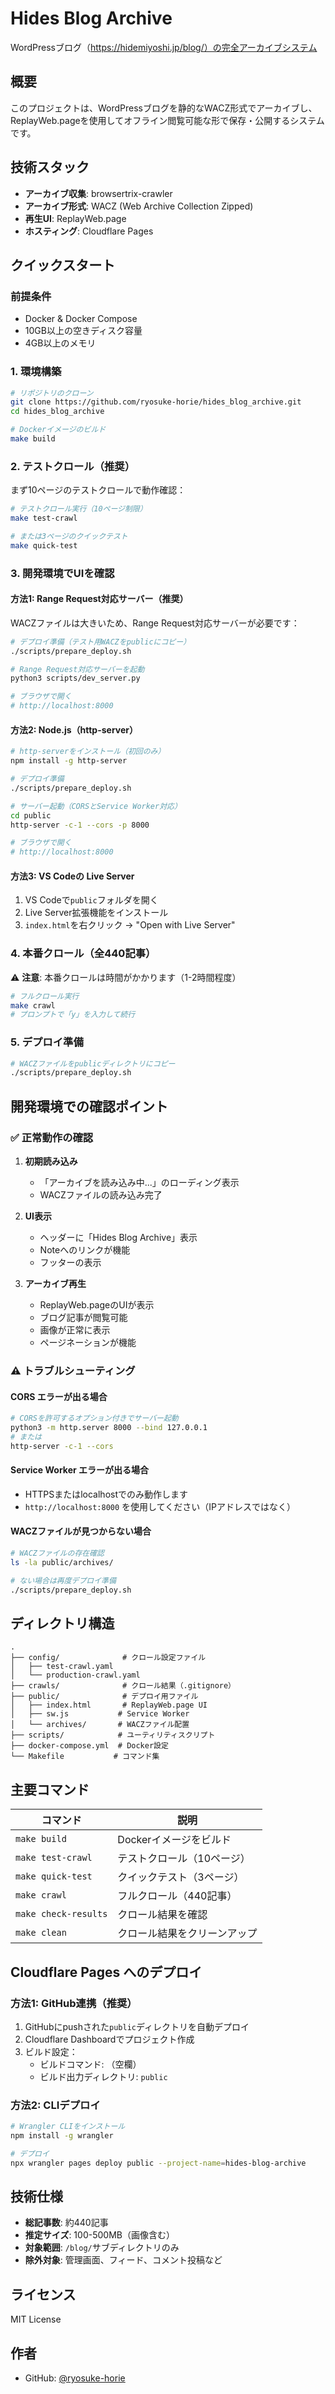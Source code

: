 # Hides Blog Archive

WordPressブログ（https://hidemiyoshi.jp/blog/）の完全アーカイブシステム

## 概要

このプロジェクトは、WordPressブログを静的なWACZ形式でアーカイブし、ReplayWeb.pageを使用してオフライン閲覧可能な形で保存・公開するシステムです。

## 技術スタック

- **アーカイブ収集**: browsertrix-crawler
- **アーカイブ形式**: WACZ (Web Archive Collection Zipped)
- **再生UI**: ReplayWeb.page
- **ホスティング**: Cloudflare Pages

## クイックスタート

### 前提条件

- Docker & Docker Compose
- 10GB以上の空きディスク容量
- 4GB以上のメモリ

### 1. 環境構築

```bash
# リポジトリのクローン
git clone https://github.com/ryosuke-horie/hides_blog_archive.git
cd hides_blog_archive

# Dockerイメージのビルド
make build
```

### 2. テストクロール（推奨）

まず10ページのテストクロールで動作確認：

```bash
# テストクロール実行（10ページ制限）
make test-crawl

# または3ページのクイックテスト
make quick-test
```

### 3. 開発環境でUIを確認

#### 方法1: Range Request対応サーバー（推奨）

WACZファイルは大きいため、Range Request対応サーバーが必要です：

```bash
# デプロイ準備（テスト用WACZをpublicにコピー）
./scripts/prepare_deploy.sh

# Range Request対応サーバーを起動
python3 scripts/dev_server.py

# ブラウザで開く
# http://localhost:8000
```

#### 方法2: Node.js（http-server）

```bash
# http-serverをインストール（初回のみ）
npm install -g http-server

# デプロイ準備
./scripts/prepare_deploy.sh

# サーバー起動（CORSとService Worker対応）
cd public
http-server -c-1 --cors -p 8000

# ブラウザで開く
# http://localhost:8000
```

#### 方法3: VS Codeの Live Server

1. VS Codeで`public`フォルダを開く
2. Live Server拡張機能をインストール
3. `index.html`を右クリック → "Open with Live Server"

### 4. 本番クロール（全440記事）

⚠️ **注意**: 本番クロールは時間がかかります（1-2時間程度）

```bash
# フルクロール実行
make crawl
# プロンプトで「y」を入力して続行
```

### 5. デプロイ準備

```bash
# WACZファイルをpublicディレクトリにコピー
./scripts/prepare_deploy.sh
```

## 開発環境での確認ポイント

### ✅ 正常動作の確認

1. **初期読み込み**
   - 「アーカイブを読み込み中...」のローディング表示
   - WACZファイルの読み込み完了

2. **UI表示**
   - ヘッダーに「Hides Blog Archive」表示
   - Noteへのリンクが機能
   - フッターの表示

3. **アーカイブ再生**
   - ReplayWeb.pageのUIが表示
   - ブログ記事が閲覧可能
   - 画像が正常に表示
   - ページネーションが機能

### ⚠️ トラブルシューティング

#### CORS エラーが出る場合

```bash
# CORSを許可するオプション付きでサーバー起動
python3 -m http.server 8000 --bind 127.0.0.1
# または
http-server -c-1 --cors
```

#### Service Worker エラーが出る場合

- HTTPSまたはlocalhostでのみ動作します
- `http://localhost:8000` を使用してください（IPアドレスではなく）

#### WACZファイルが見つからない場合

```bash
# WACZファイルの存在確認
ls -la public/archives/

# ない場合は再度デプロイ準備
./scripts/prepare_deploy.sh
```

## ディレクトリ構造

```
.
├── config/              # クロール設定ファイル
│   ├── test-crawl.yaml
│   └── production-crawl.yaml
├── crawls/              # クロール結果（.gitignore）
├── public/              # デプロイ用ファイル
│   ├── index.html       # ReplayWeb.page UI
│   ├── sw.js           # Service Worker
│   └── archives/       # WACZファイル配置
├── scripts/            # ユーティリティスクリプト
├── docker-compose.yml  # Docker設定
└── Makefile           # コマンド集
```

## 主要コマンド

| コマンド | 説明 |
|---------|------|
| `make build` | Dockerイメージをビルド |
| `make test-crawl` | テストクロール（10ページ） |
| `make quick-test` | クイックテスト（3ページ） |
| `make crawl` | フルクロール（440記事） |
| `make check-results` | クロール結果を確認 |
| `make clean` | クロール結果をクリーンアップ |

## Cloudflare Pages へのデプロイ

### 方法1: GitHub連携（推奨）

1. GitHubにpushされた`public`ディレクトリを自動デプロイ
2. Cloudflare Dashboardでプロジェクト作成
3. ビルド設定：
   - ビルドコマンド: （空欄）
   - ビルド出力ディレクトリ: `public`

### 方法2: CLIデプロイ

```bash
# Wrangler CLIをインストール
npm install -g wrangler

# デプロイ
npx wrangler pages deploy public --project-name=hides-blog-archive
```

## 技術仕様

- **総記事数**: 約440記事
- **推定サイズ**: 100-500MB（画像含む）
- **対象範囲**: `/blog/`サブディレクトリのみ
- **除外対象**: 管理画面、フィード、コメント投稿など

## ライセンス

MIT License

## 作者

- GitHub: [@ryosuke-horie](https://github.com/ryosuke-horie)